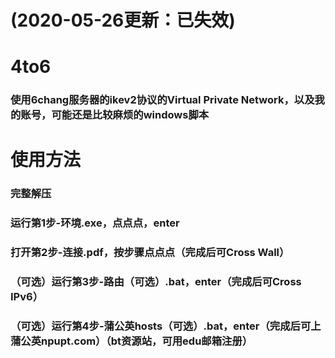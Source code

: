 # (2020-05-26更新：已失效)

# 4to6

### 使用6chang服务器的ikev2协议的Virtual Private Network，以及我的账号，可能还是比较麻烦的windows脚本

# 使用方法

### 完整解压

### 运行第1步-环境.exe，点点点，enter

### 打开第2步-连接.pdf，按步骤点点点（完成后可Cross Wall）

### （可选）运行第3步-路由（可选）.bat，enter（完成后可Cross IPv6）

### （可选）运行第4步-蒲公英hosts（可选）.bat，enter（完成后可上蒲公英npupt.com）（bt资源站，可用edu邮箱注册）
